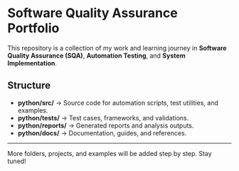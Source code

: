 # Software Quality Assurance Portfolio

This repository is a collection of my work and learning journey in **Software Quality Assurance (SQA)**, **Automation Testing**, and **System Implementation**.

## Structure
- **python/src/** → Source code for automation scripts, test utilities, and examples.  
- **python/tests/** → Test cases, frameworks, and validations.  
- **python/reports/** → Generated reports and analysis outputs.  
- **python/docs/** → Documentation, guides, and references.  

---

 More folders, projects, and examples will be added step by step. Stay tuned!